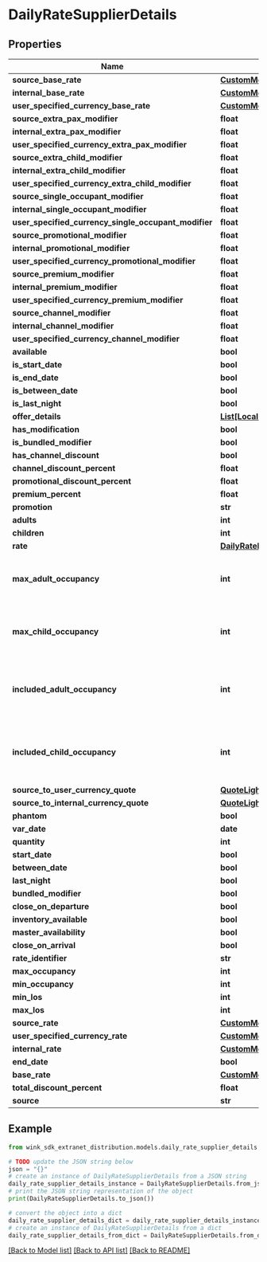 # DailyRateSupplierDetails


## Properties

Name | Type | Description | Notes
------------ | ------------- | ------------- | -------------
**source_base_rate** | [**CustomMonetaryAmount**](CustomMonetaryAmount.md) |  | [optional] 
**internal_base_rate** | [**CustomMonetaryAmount**](CustomMonetaryAmount.md) |  | [optional] 
**user_specified_currency_base_rate** | [**CustomMonetaryAmount**](CustomMonetaryAmount.md) |  | [optional] 
**source_extra_pax_modifier** | **float** |  | [optional] 
**internal_extra_pax_modifier** | **float** |  | [optional] 
**user_specified_currency_extra_pax_modifier** | **float** |  | [optional] 
**source_extra_child_modifier** | **float** |  | [optional] 
**internal_extra_child_modifier** | **float** |  | [optional] 
**user_specified_currency_extra_child_modifier** | **float** |  | [optional] 
**source_single_occupant_modifier** | **float** |  | [optional] 
**internal_single_occupant_modifier** | **float** |  | [optional] 
**user_specified_currency_single_occupant_modifier** | **float** |  | [optional] 
**source_promotional_modifier** | **float** |  | [optional] 
**internal_promotional_modifier** | **float** |  | [optional] 
**user_specified_currency_promotional_modifier** | **float** |  | [optional] 
**source_premium_modifier** | **float** |  | [optional] 
**internal_premium_modifier** | **float** |  | [optional] 
**user_specified_currency_premium_modifier** | **float** |  | [optional] 
**source_channel_modifier** | **float** |  | [optional] 
**internal_channel_modifier** | **float** |  | [optional] 
**user_specified_currency_channel_modifier** | **float** |  | [optional] 
**available** | **bool** |  | [optional] 
**is_start_date** | **bool** |  | [optional] 
**is_end_date** | **bool** |  | [optional] 
**is_between_date** | **bool** |  | [optional] 
**is_last_night** | **bool** |  | [optional] 
**offer_details** | [**List[LocalizedDescriptionSupplierDetails]**](LocalizedDescriptionSupplierDetails.md) |  | [optional] 
**has_modification** | **bool** |  | [optional] 
**is_bundled_modifier** | **bool** |  | [optional] 
**has_channel_discount** | **bool** |  | [optional] 
**channel_discount_percent** | **float** |  | [optional] 
**promotional_discount_percent** | **float** |  | [optional] 
**premium_percent** | **float** |  | [optional] 
**promotion** | **str** |  | [optional] 
**adults** | **int** |  | [optional] 
**children** | **int** |  | [optional] 
**rate** | [**DailyRateRateSupplierDetails**](DailyRateRateSupplierDetails.md) |  | 
**max_adult_occupancy** | **int** | Maximum number of adults allowed in a room type. | [default to 2]
**max_child_occupancy** | **int** | Maximum number of children allowed in a room type. | [default to 0]
**included_adult_occupancy** | **int** | The number of pax the room price was meant for | [default to 2]
**included_child_occupancy** | **int** | The number of children the room price was meant for | [default to 0]
**source_to_user_currency_quote** | [**QuoteLightweightSupplierDetails**](QuoteLightweightSupplierDetails.md) |  | 
**source_to_internal_currency_quote** | [**QuoteLightweightSupplierDetails**](QuoteLightweightSupplierDetails.md) |  | 
**phantom** | **bool** |  | 
**var_date** | **date** |  | [optional] 
**quantity** | **int** |  | [optional] 
**start_date** | **bool** |  | [optional] 
**between_date** | **bool** |  | [optional] 
**last_night** | **bool** |  | [optional] 
**bundled_modifier** | **bool** |  | [optional] 
**close_on_departure** | **bool** |  | [optional] 
**inventory_available** | **bool** |  | [optional] 
**master_availability** | **bool** |  | [optional] 
**close_on_arrival** | **bool** |  | [optional] 
**rate_identifier** | **str** |  | [optional] 
**max_occupancy** | **int** |  | [optional] 
**min_occupancy** | **int** |  | [optional] 
**min_los** | **int** |  | [optional] 
**max_los** | **int** |  | [optional] 
**source_rate** | [**CustomMonetaryAmount**](CustomMonetaryAmount.md) |  | [optional] 
**user_specified_currency_rate** | [**CustomMonetaryAmount**](CustomMonetaryAmount.md) |  | [optional] 
**internal_rate** | [**CustomMonetaryAmount**](CustomMonetaryAmount.md) |  | [optional] 
**end_date** | **bool** |  | [optional] 
**base_rate** | [**CustomMonetaryAmount**](CustomMonetaryAmount.md) |  | [optional] 
**total_discount_percent** | **float** |  | [optional] 
**source** | **str** |  | [optional] 

## Example

```python
from wink_sdk_extranet_distribution.models.daily_rate_supplier_details import DailyRateSupplierDetails

# TODO update the JSON string below
json = "{}"
# create an instance of DailyRateSupplierDetails from a JSON string
daily_rate_supplier_details_instance = DailyRateSupplierDetails.from_json(json)
# print the JSON string representation of the object
print(DailyRateSupplierDetails.to_json())

# convert the object into a dict
daily_rate_supplier_details_dict = daily_rate_supplier_details_instance.to_dict()
# create an instance of DailyRateSupplierDetails from a dict
daily_rate_supplier_details_from_dict = DailyRateSupplierDetails.from_dict(daily_rate_supplier_details_dict)
```
[[Back to Model list]](../README.md#documentation-for-models) [[Back to API list]](../README.md#documentation-for-api-endpoints) [[Back to README]](../README.md)


